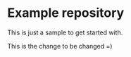 # Example repository

This is just a sample to get started with.

This is the change to be changed =)
